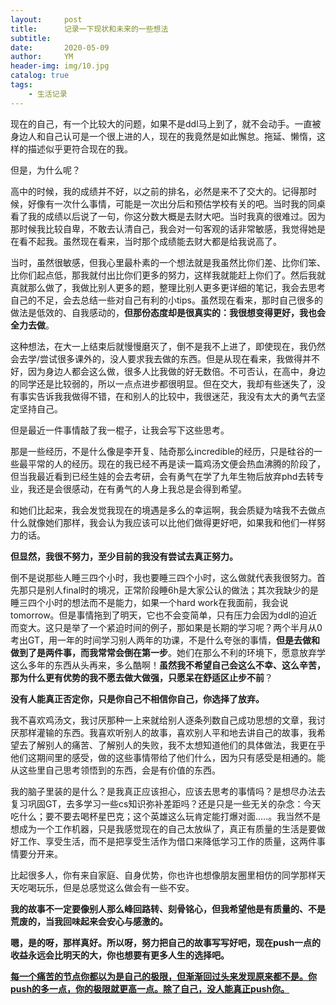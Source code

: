 ```yaml
---
layout:     post
title:      记录一下现状和未来的一些想法
subtitle:   
date:       2020-05-09
author:     YM
header-img: img/10.jpg
catalog: true
tags:
    - 生活记录
---
```


现在的自己，有一个比较大的问题，如果不是ddl马上到了，就不会动手。一直被身边人和自己认可是一个很上进的人，现在的我竟然是如此懈怠。拖延、懒惰，这样的描述似乎更符合现在的我。

但是，为什么呢？

高中的时候，我的成绩并不好，以之前的排名，必然是来不了交大的。记得那时候，好像有一次什么事情，可能是一次出分后和预估学校有关的吧。当时我的同桌看了我的成绩以后说了一句，你这分数大概是去财大吧。当时我真的很难过。因为那时候我比较自卑，不敢去认清自己，我会对一句客观的话非常敏感，我觉得她是在看不起我。虽然现在看来，当时那个成绩能去财大都是给我说高了。

当时，虽然很敏感，但我心里最朴素的一个想法就是我虽然比你们差、比你们笨、比你们起点低，那我就付出比你们更多的努力，这样我就能赶上你们了。然后我就真就那么做了，我做比别人更多的题，整理比别人更多更详细的笔记，我会去思考自己的不足，会去总结一些对自己有利的小tips。虽然现在看来，那时自己很多的做法是低效的、自我感动的，**但那份态度却是很真实的：我很想变得更好，我也会全力去做**。

这种想法，在大一上结束后就慢慢磨灭了，倒不是我不上进了，即使现在，我仍然会去学/尝试很多课外的，没人要求我去做的东西。但是从现在看来，我做得并不好，因为身边人都会这么做，很多人比我做的好无数倍。不可否认，在高中，身边的同学还是比较弱的，所以一点点进步都很明显。但在交大，我却有些迷失了，没有事实告诉我我做得不错，在和别人的比较中，我很迷茫，我没有太大的勇气去坚定坚持自己。

但是最近一件事情敲了我一棍子，让我会写下这些思考。

那是一些经历，不是什么像是李开复、陆奇那么incredible的经历，只是硅谷的一些最平常的人的经历。现在的我已经不再是读一篇鸡汤文便会热血沸腾的阶段了，但当我最近看到已经生娃的会去考研，会有勇气在学了九年生物后放弃phd去转专业，我还是会很感动，在有勇气的人身上我总是会得到希望。

和她们比起来，我会发觉我现在的境遇是多么的幸运啊，我会质疑为啥我不去做点什么就像她们那样，我会认为我应该可以比他们做得更好吧，如果我和他们一样努力的话。

**但显然，我很不努力，至少目前的我没有尝试去真正努力。**

倒不是说那些人睡三四个小时，我也要睡三四个小时，这么做就代表我很努力。首先那只是别人final时的境况，正常阶段睡6h是大家公认的做法；其次我缺少的是睡三四个小时的想法而不是能力，如果一个hard work在我面前，我会说tomorrow。但是事情拖到了明天，它也不会变简单，只有压力会因为ddl的迫近而变大。这只是举了一个紧迫时间的例子，那如果是长期的学习呢？两个半月从0考出GT，用一年的时间学习别人两年的功课，不是什么夸张的事情，**但是去做和做到了是两件事，而我常常会倒在第一步**。她们在那么不利的环境下，愿意放弃学这么多年的东西从头再来，多么酷啊！**虽然我不希望自己会这么不幸、这么辛苦，那为什么更有优势的我不愿去做大做强，只愿呆在舒适区止步不前**？

**没有人能真正否定你，只是你自己不相信你自己，你选择了放弃。**

我不喜欢鸡汤文，我讨厌那种一上来就给别人逐条列数自己成功思想的文章，我讨厌那样灌输的东西。我喜欢听别人的故事，喜欢别人平和地去讲自己的故事，我希望去了解别人的痛苦、了解别人的失败，我不太想知道他们的具体做法，我更在乎他们这期间里的感受，做的这些事情带给了他们什么，因为只有感受是相通的。能从这些里自己思考领悟到的东西，会是有价值的东西。

我的脑子里装的是什么？是我真正应该担心，应该去思考的事情吗？是想尽办法去复习巩固GT，去多学习一些cs知识弥补差距吗？还是只是一些无关的杂念：今天吃什么；要不要去喝杯星巴克；这个英雄这么玩肯定能打爆对面.....。我当然不是想成为一个工作机器，只是我感觉现在的自己太放纵了，真正有质量的生活是要做好工作、享受生活，而不是把享受生活作为借口来降低学习工作的质量，这两件事情要分开来。

比起很多人，你有来自家庭、自身优势，你也许也想像朋友圈里相仿的同学那样天天吃喝玩乐，但是总感觉这么做会有一些不安。

**我的故事不一定要像别人那么峰回路转、刻骨铭心，但我希望他是有质量的、不是荒废的，当我回味起来会安心与感激的。**

**嗯，是的呀，那样真好。所以呀，努力把自己的故事写写好吧，现在push一点的收益永远会比明天的大，你也想要有更多人生的选择吧。**

**<u>每一个痛苦的节点你都以为是自己的极限，但渐渐回过头来发现原来都不是。你push的多一点，你的极限就更高一点。除了自己，没人能真正push你。</u>**
